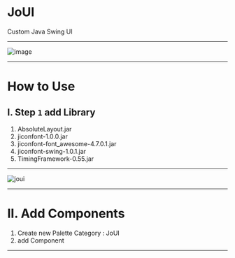# JoUI
Custom Java Swing UI
***
![image](https://user-images.githubusercontent.com/85366173/235828907-a6cab497-0178-409d-aab4-cb5dedbcd250.png)
***
# How to Use
## I. Step ` 1 ` add Library
1. AbsoluteLayout.jar
2. jiconfont-1.0.0.jar
3. jiconfont-font_awesome-4.7.0.1.jar
4. jiconfont-swing-1.0.1.jar
5. TimingFramework-0.55.jar
***
![joui](https://user-images.githubusercontent.com/85366173/235828250-10879fe2-071e-4462-9f49-0b8100444b44.gif)
***
# II. Add Components
1. Create new Palette Category : JoUI
2. add Component
***
